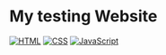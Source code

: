 # My testing Website
[![HTML](https://img.shields.io/badge/language-HTML-%23f34b7d.svg?style=plastic)](https://en.wikipedia.org/wiki/HTML) 
[![CSS](https://img.shields.io/badge/language-CSS-%23f34b7d.svg?style=plastic)](https://en.wikipedia.org/wiki/CSS) 
[![JavaScript](https://img.shields.io/badge/language-C%2B%2B-%23f34b7d.svg?style=plastic)](https://en.wikipedia.org/wiki/JavaScript) 
